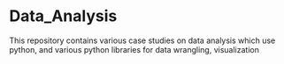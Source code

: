 # Data_Analysis
This repository contains various case studies on data analysis which use python, and various python libraries for data wrangling, visualization 
